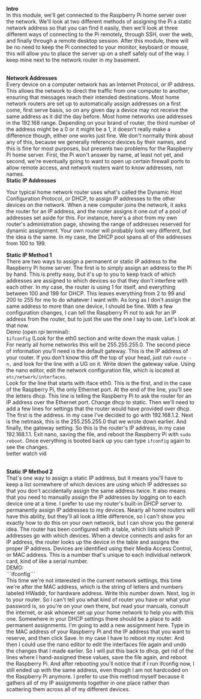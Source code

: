 <b>Intro</b> <br/>
In this module, we'll get connected to the Raspberry Pi home server over the network.
We'll look at two different methods of assigning the Pi a static network address so that you can find it easily, then we'll look at three different ways of connecting to the Pi remotely, through SSH, over the web, and finally through a remote desktop session. After this module, there will be no need to keep the Pi connected to your monitor, keyboard or mouse, this will allow you to place the server up on a shelf safely out of the way. I keep mine next to the network router in my basement.


<br/>
<b>Network Addresses</b> <br/>
Every device on a computer network has an Internet Protocol, or IP address. This allows the network to direct the traffic from one computer to another, ensuring that messages reach their intended destinations. Most home network routers are set up to automatically assign addresses on a first come, first serve basis, so on any given day a device may not receive the same address as it did the day before. Most home networks use addresses in the 192.168 range. Depending on your brand of router, the third number of the address might be a 0 or it might be a 1, it doesn't really make a difference though, either one works just fine. We don't normally think about any of this, because we generally reference devices by their names, and this is fine for most purposes, but presents two problems for the Raspberry Pi home server. First, the Pi won't answer by name, at least not yet, and second, we're eventually going to want to open up certain firewall ports to allow remote access, and network routers want to know addresses, not names.

<br/>
<b>Static IP Addresses</b><br/>

Your typical home network router uses what's called the Dynamic Host Configuration Protocol, or DHCP, to assign IP addresses to the other devices on the network. When a new computer joins the network, it asks the router for an IP address, and the router assigns it one out of a pool of addresses set aside for this. For instance, here's a shot from my own router's administration page, showing the range of addresses reserved for dynamic assignment. Your own router will probably look very different, but the idea is the same. In my case, the DHCP pool spans all of the addresses from 100 to 199.
<br/>

<b>Static IP Method 1</b><br/>
There are two ways to assign a permanent or static IP address to the Raspberry Pi home server. The first is to simply assign an address to the Pi by hand. This is pretty easy, but it's up to you to keep track of which addresses are assigned to which devices so that they don't interfere with each other. In my case, the router is using 1 for itself, and everything between 100 and 199 for DHCP. This leaves everything from 2 to 99 and 200 to 255 for me to do whatever I want with. As long as I don't assign the same address to more than one device, I should be fine. With a few configuration changes, I can tell the Raspberry Pi not to ask for an IP address from the router, but to just the use the one I say to use. Let's look at that now.
<br/>
Demo (open rpi terminal): <br/>
```$ifconfig``` (Look for the eth0 section and write down the mask value. )
</br>
 For nearly all home networks this will be 255.255.255.0. The second piece of information you'll need is the default gateway. This is the IP address of your router. If you don't know this off the top of your head, just run
 ```route -n,```
 and look for the line with a UG on it. Write down the gateway value. Using the nano editor, edit the network configuration file, which is located at ```etc/network/interfaces```.  <br/>
 Look for the line that starts with iface eth0. This is the first, and in the case of the Raspberry Pi, the only Ethernet port. At the end of the line, you'll see the letters dhcp. This line is telling the Raspberry Pi to ask the router for an IP address over the Ethernet port. Change dhcp to static. Then we'll need to add a few lines for settings that the router would have provided over dhcp. The first is the address. In my case I've decided to go with 192.168.1.2. Next is the netmask, this is the 255.255.255.0 that we wrote down earlier. And finally, the gateway setting. So this is the router's IP address, in my case 192.168.1.1. Exit nano, saving the file, and reboot the Raspberry Pi with ```sudo reboot```. Once everything is booted back up you can type ```ifconfig``` again to see the changes.
<br/> better watch vid

<br/>
<b>Static IP Method 2</b><br/>
That's one way to assign a static IP address, but it means you'll have to keep a list somewhere of which devices are using which IP addresses so that you don't accidentally assign the same address twice. It also means that you need to manually assign the IP addresses by logging on to each device one at a time. I prefer to use my router's built-in DHCP server to permanently assign IP addresses to my devices. Nearly all home routers will have this ability, but they'll all look a little difference, so I can't show you exactly how to do this on your own network, but I can show you the general idea. The router has been configured with a table, which lists which IP addresses go with which devices. When a device connects and asks for an IP address, the router looks up the device in the table and assigns the proper IP address. Devices are identified using their Media Access Control, or MAC address. This is a number that's unique to each individual network card, kind of like a serial number.
<br/>
DEMO: <br/>
```ifconfig``` <br/>
This time we're not interested in the current network settings, this time we're after the MAC address, which is the string of letters and numbers labeled HWaddr, for hardware address. Write this number down. Next, log in to your router. So I can't tell you what kind of router you have or what your password is, so you're on your own there, but read your manuals, consult the internet, or ask whoever set up your home network to help you with this one. Somewhere in your DHCP settings there should be a place to add permanent assignments. I'm going to add a new assignment here. Type in the MAC address of your Raspberry Pi and the IP address that you want to reserve, and then click Save. In my case I have to reboot my router. And then I could use the nano editor to edit the interfaces file again and undo the changes that I made earlier. So I will put this back to dhcp, get rid of the lines where I hand-assigned these values, save the file again, and reboot the Raspberry Pi. And after rebooting you'll notice that if I run ifconfig now, I still ended up with the same address, even though I am not hardcoded on the Raspberry Pi anymore. I prefer to use this method myself because it gathers all of my IP assignments together in one place rather than scattering them across all of my different devices.
<br/>



